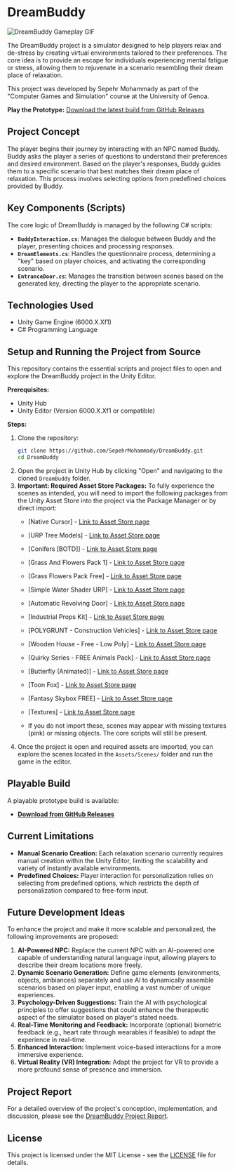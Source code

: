 # DreamBuddy

![DreamBuddy Gameplay GIF](gameplay.gif)

The DreamBuddy project is a simulator designed to help players relax and de-stress by creating virtual environments tailored to their preferences. The core idea is to provide an escape for individuals experiencing mental fatigue or stress, allowing them to rejuvenate in a scenario resembling their dream place of relaxation.

This project was developed by Sepehr Mohammady as part of the "Computer Games and Simulation" course at the University of Genoa.

**Play the Prototype:** [Download the latest build from GitHub Releases](https://github.com/SepehrMohammady/DreamBuddy/releases/tag/v0.1.0)

## Project Concept

The player begins their journey by interacting with an NPC named Buddy. Buddy asks the player a series of questions to understand their preferences and desired environment. Based on the player's responses, Buddy guides them to a specific scenario that best matches their dream place of relaxation. This process involves selecting options from predefined choices provided by Buddy.

## Key Components (Scripts)

The core logic of DreamBuddy is managed by the following C# scripts:

*   **`BuddyInteraction.cs`**: Manages the dialogue between Buddy and the player, presenting choices and processing responses.
*   **`DreamElements.cs`**: Handles the questionnaire process, determining a "key" based on player choices, and activating the corresponding scenario.
*   **`EntranceDoor.cs`**: Manages the transition between scenes based on the generated key, directing the player to the appropriate scenario.

## Technologies Used

*   Unity Game Engine (6000.X.Xf1)
*   C# Programming Language

## Setup and Running the Project from Source

This repository contains the essential scripts and project files to open and explore the DreamBuddy project in the Unity Editor.

**Prerequisites:**
*   Unity Hub
*   Unity Editor (Version 6000.X.Xf1 or compatible)

**Steps:**
1.  Clone the repository:
    ```bash
    git clone https://github.com/SepehrMohammady/DreamBuddy.git
    cd DreamBuddy
    ```
2.  Open the project in Unity Hub by clicking "Open" and navigating to the cloned `DreamBuddy` folder.
3.  **Important: Required Asset Store Packages:** To fully experience the scenes as intended, you will need to import the following packages from the Unity Asset Store into the project via the Package Manager or by direct import:
    *   [Native Cursor] - [Link to Asset Store page](https://assetstore.unity.com/packages/tools/utilities/native-cursor-220347)
    *   [URP Tree Models] - [Link to Asset Store page](https://assetstore.unity.com/packages/3d/vegetation/trees/urp-tree-models-253340)
    *   [Conifers [BOTD]] - [Link to Asset Store page](https://assetstore.unity.com/packages/3d/vegetation/trees/conifers-botd-142076)
    *   [Grass And Flowers Pack 1] - [Link to Asset Store page](https://assetstore.unity.com/packages/2d/textures-materials/nature/grass-and-flowers-pack-1-17100)
    *   [Grass Flowers Pack Free] - [Link to Asset Store page](https://assetstore.unity.com/packages/2d/textures-materials/nature/grass-flowers-pack-free-138810)
    *   [Simple Water Shader URP] - [Link to Asset Store page](https://assetstore.unity.com/packages/2d/textures-materials/water/simple-water-shader-urp-191449)
    *   [Automatic Revolving Door] - [Link to Asset Store page](https://assetstore.unity.com/packages/3d/props/furniture/automatic-revolving-door-153549)
    *   [Industrial Props Kit] - [Link to Asset Store page](https://assetstore.unity.com/packages/3d/props/industrial/industrial-props-kit-84745)
    *   [POLYGRUNT - Construction Vehicles] - [Link to Asset Store page](https://assetstore.unity.com/packages/3d/vehicles/land/polygrunt-construction-vehicles-168884)
    *   [Wooden House - Free - Low Poly] - [Link to Asset Store page](https://assetstore.unity.com/packages/3d/environments/wooden-house-free-low-poly-270889)
    *   [Quirky Series - FREE Animals Pack] - [Link to Asset Store page](https://assetstore.unity.com/packages/3d/characters/animals/quirky-series-free-animals-pack-178235)
    *   [Butterfly (Animated)] - [Link to Asset Store page](https://assetstore.unity.com/packages/3d/characters/animals/insects/butterfly-animated-58355)
    *   [Toon Fox] - [Link to Asset Store page](https://assetstore.unity.com/packages/3d/characters/animals/toon-fox-183005)
    *   [Fantasy Skybox FREE] - [Link to Asset Store page](https://assetstore.unity.com/packages/2d/textures-materials/sky/fantasy-skybox-free-18353)
    *   [Textures] - [Link to Asset Store page](https://polyhaven.com/textures)

    
    *   If you do not import these, scenes may appear with missing textures (pink) or missing objects. The core scripts will still be present.
4.  Once the project is open and required assets are imported, you can explore the scenes located in the `Assets/Scenes/` folder and run the game in the editor.

## Playable Build

A playable prototype build is available:
*   **[Download from GitHub Releases](URL_TO_YOUR_GITHUB_RELEASE_PAGE_FOR_DREAMBUDDY)**

## Current Limitations

*   **Manual Scenario Creation:** Each relaxation scenario currently requires manual creation within the Unity Editor, limiting the scalability and variety of instantly available environments.
*   **Predefined Choices:** Player interaction for personalization relies on selecting from predefined options, which restricts the depth of personalization compared to free-form input.

## Future Development Ideas

To enhance the project and make it more scalable and personalized, the following improvements are proposed:

1.  **AI-Powered NPC:** Replace the current NPC with an AI-powered one capable of understanding natural language input, allowing players to describe their dream locations more freely.
2.  **Dynamic Scenario Generation:** Define game elements (environments, objects, ambiances) separately and use AI to dynamically assemble scenarios based on player input, enabling a vast number of unique experiences.
3.  **Psychology-Driven Suggestions:** Train the AI with psychological principles to offer suggestions that could enhance the therapeutic aspect of the simulator based on player's stated needs.
4.  **Real-Time Monitoring and Feedback:** Incorporate (optional) biometric feedback (e.g., heart rate through wearables if feasible) to adapt the experience in real-time.
5.  **Enhanced Interaction:** Implement voice-based interactions for a more immersive experience.
6.  **Virtual Reality (VR) Integration:** Adapt the project for VR to provide a more profound sense of presence and immersion.

## Project Report

For a detailed overview of the project's conception, implementation, and discussion, please see the [DreamBuddy Project Report](Documents/Report.pdf).

## License

This project is licensed under the MIT License - see the [LICENSE](LICENSE) file for details.
